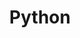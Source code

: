 ---
title: "Python"
layout: category
permalink: /categories/python/ # url
author_profile: true
taxonomy: Python
sidebar:
  nav: "Python"
---